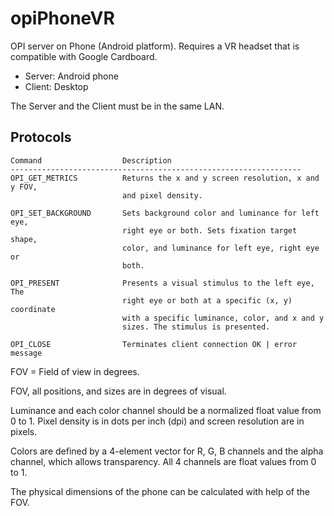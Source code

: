 # opiPhoneVR
OPI server on Phone (Android platform). Requires a VR headset that is compatible
with Google Cardboard.

- Server: Android phone
- Client: Desktop

The Server and the Client must be in the same LAN.

## Protocols

    Command                  Description                 
    -----------------------------------------------------------------
    OPI_GET_METRICS          Returns the x and y screen resolution, x and y FOV,
                             and pixel density.

    OPI_SET_BACKGROUND       Sets background color and luminance for left eye,
                             right eye or both. Sets fixation target shape,
                             color, and luminance for left eye, right eye or
                             both.

    OPI_PRESENT              Presents a visual stimulus to the left eye, The
                             right eye or both at a specific (x, y) coordinate
                             with a specific luminance, color, and x and y
                             sizes. The stimulus is presented.

    OPI_CLOSE                Terminates client connection OK | error message    

FOV = Field of view in degrees.

FOV, all positions, and sizes are in degrees of visual.

Luminance and each color channel should be a normalized float value from 0 to 1.
Pixel density is in dots per inch (dpi) and screen resolution are in pixels.

Colors are defined by a 4-element vector for R, G, B channels and the alpha
channel, which allows transparency. All 4 channels are float values from 0 to 1.

The physical dimensions of the phone can be calculated with help of the FOV.
